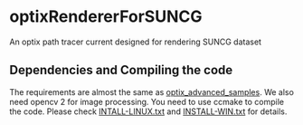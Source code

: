 # optixRendererForSUNCG
An optix path tracer current designed for rendering SUNCG dataset

## Dependencies and Compiling the code
The requirements are almost the same as [optix_advanced_samples](https://github.com/nvpro-samples/optix_advanced_samples). 
We also need opencv 2 for image processing. 
You need to use ccmake to compile the code. Please check [INTALL-LINUX.txt](./INSTALL-LINUX.txt) and [INSTALL-WIN.txt](./INSTALL-WIN.txt) for details. 
